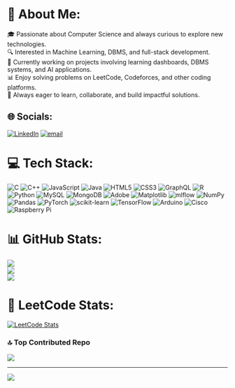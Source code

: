 # 💫 About Me:
🎓 Passionate about Computer Science and always curious to explore new technologies.<br>🔍 Interested in Machine Learning, DBMS, and full-stack development.<br>🚀 Currently working on projects involving learning dashboards, DBMS systems, and AI applications.<br>📊 Enjoy solving problems on LeetCode, Codeforces, and other coding platforms.<br>🌱 Always eager to learn, collaborate, and build impactful solutions.


## 🌐 Socials:
[![LinkedIn](https://img.shields.io/badge/LinkedIn-%230077B5.svg?logo=linkedin&logoColor=white)](https://linkedin.com/in/https://www.linkedin.com/in/naman-chachan-903bb9277/) [![email](https://img.shields.io/badge/Email-D14836?logo=gmail&logoColor=white)](mailto:chachannaman@gmail.com) 

# 💻 Tech Stack:
![C](https://img.shields.io/badge/c-%2300599C.svg?style=for-the-badge&logo=c&logoColor=white) ![C++](https://img.shields.io/badge/c++-%2300599C.svg?style=for-the-badge&logo=c%2B%2B&logoColor=white) ![JavaScript](https://img.shields.io/badge/javascript-%23323330.svg?style=for-the-badge&logo=javascript&logoColor=%23F7DF1E) ![Java](https://img.shields.io/badge/java-%23ED8B00.svg?style=for-the-badge&logo=openjdk&logoColor=white) ![HTML5](https://img.shields.io/badge/html5-%23E34F26.svg?style=for-the-badge&logo=html5&logoColor=white) ![CSS3](https://img.shields.io/badge/css3-%231572B6.svg?style=for-the-badge&logo=css3&logoColor=white) ![GraphQL](https://img.shields.io/badge/-GraphQL-E10098?style=for-the-badge&logo=graphql&logoColor=white) ![R](https://img.shields.io/badge/r-%23276DC3.svg?style=for-the-badge&logo=r&logoColor=white) ![Python](https://img.shields.io/badge/python-3670A0?style=for-the-badge&logo=python&logoColor=ffdd54) ![MySQL](https://img.shields.io/badge/mysql-4479A1.svg?style=for-the-badge&logo=mysql&logoColor=white) ![MongoDB](https://img.shields.io/badge/MongoDB-%234ea94b.svg?style=for-the-badge&logo=mongodb&logoColor=white) ![Adobe](https://img.shields.io/badge/adobe-%23FF0000.svg?style=for-the-badge&logo=adobe&logoColor=white) ![Matplotlib](https://img.shields.io/badge/Matplotlib-%23ffffff.svg?style=for-the-badge&logo=Matplotlib&logoColor=black) ![mlflow](https://img.shields.io/badge/mlflow-%23d9ead3.svg?style=for-the-badge&logo=numpy&logoColor=blue) ![NumPy](https://img.shields.io/badge/numpy-%23013243.svg?style=for-the-badge&logo=numpy&logoColor=white) ![Pandas](https://img.shields.io/badge/pandas-%23150458.svg?style=for-the-badge&logo=pandas&logoColor=white) ![PyTorch](https://img.shields.io/badge/PyTorch-%23EE4C2C.svg?style=for-the-badge&logo=PyTorch&logoColor=white) ![scikit-learn](https://img.shields.io/badge/scikit--learn-%23F7931E.svg?style=for-the-badge&logo=scikit-learn&logoColor=white) ![TensorFlow](https://img.shields.io/badge/TensorFlow-%23FF6F00.svg?style=for-the-badge&logo=TensorFlow&logoColor=white) ![Arduino](https://img.shields.io/badge/-Arduino-00979D?style=for-the-badge&logo=Arduino&logoColor=white) ![Cisco](https://img.shields.io/badge/cisco-%23049fd9.svg?style=for-the-badge&logo=cisco&logoColor=black) ![Raspberry Pi](https://img.shields.io/badge/-Raspberry_Pi-C51A4A?style=for-the-badge&logo=Raspberry-Pi)
# 📊 GitHub Stats:
![](https://github-readme-stats.vercel.app/api?username=ChachanNaman&theme=dark&hide_border=false&include_all_commits=true&count_private=true)<br/>
![](https://nirzak-streak-stats.vercel.app/?user=ChachanNaman&theme=dark&hide_border=false)<br/>
![](https://github-readme-stats.vercel.app/api/top-langs/?username=ChachanNaman&theme=dark&hide_border=false&include_all_commits=true&count_private=true&layout=compact)


# 🧩 LeetCode Stats:
[![LeetCode Stats](https://leetcard.jacoblin.cool/chachannaman?theme=dark&font=Karma&ext=contest)](https://leetcode.com/u/chachannaman/)

### 🔝 Top Contributed Repo
![](https://github-contributor-stats.vercel.app/api?username=ChachanNaman&limit=5&theme=dark&combine_all_yearly_contributions=true)

---
[![](https://visitcount.itsvg.in/api?id=ChachanNaman&icon=0&color=0)](https://visitcount.itsvg.in)

<!-- Proudly created with GPRM ( https://gprm.itsvg.in ) -->